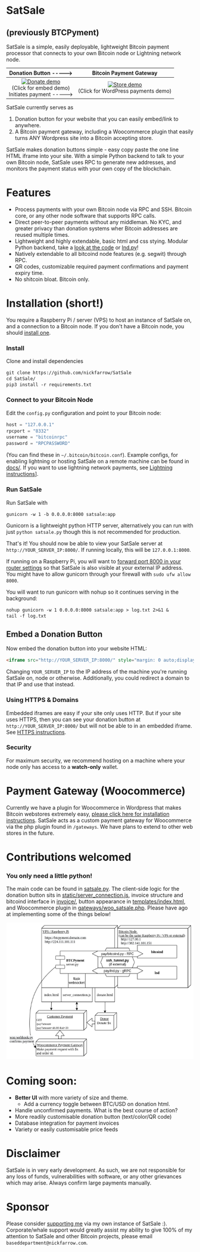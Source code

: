 # SatSale
## (previously BTCPyment)
<!---Existing self-custody Bitcoin payment processors are bloated, difficult to install, and not easily customisable.--->
SatSale is a simple, easily deployable, lightweight Bitcoin payment processor that connects to your own Bitcoin node or Lightning network node.

Donation Button     ----->  |  Bitcoin Payment Gateway
:-------------------------:|:-------------------------:
[![Donate demo](https://user-images.githubusercontent.com/24557779/119219951-5345c000-bb2b-11eb-8753-bf6fd80263df.png)](https://try.btcpyment.com/) <br />(Click for embed demo)<br /> Initiates payment -----> |  [![Store demo](https://user-images.githubusercontent.com/24557779/119220001-8b4d0300-bb2b-11eb-9a2d-0b8ba24ca8b1.png)](https://store.btcpyment.com/) <br />(Click for WordPress payments demo)

SatSale currently serves as
1. Donation button for your website that you can easily embed/link to anywhere.
2. A Bitcoin payment gateway, including a Woocommerce plugin that easily turns ANY Wordpress site into a Bitcoin accepting store.

SatSale makes donation buttons simple - easy copy paste the one line HTML iframe into your site. With a simple Python backend to talk to your own Bitcoin node, SatSale uses RPC to generate new addresses, and monitors the payment status with your own copy of the blockchain.

# Features
* Process payments with your own Bitcoin node via RPC and SSH. Bitcoin core, or any other node software that supports RPC calls.
* Direct peer-to-peer payments without any middleman. No KYC, and greater privacy than donation systems wher Bitcoin addresses are reused multiple times.
* Lightweight and highly extendable, basic html and css stying. Modular Python backend, take a [look at the code](satsale.py) or [lnd.py](/pay/lnd.py)!
* Natively extendable to all bitcoind node features (e.g. segwit) through RPC.
* QR codes, customizable required payment confirmations and payment expiry time.
* No shitcoin bloat. Bitcoin only.

# Installation (short!)
You require a Raspberry Pi / server (VPS) to host an instance of SatSale on, and a connection to a Bitcoin node. If you don't have a Bitcoin node, you should [install one](https://bitcoincore.org/en/download/).
### Install
Clone and install dependencies
```
git clone https://github.com/nickfarrow/SatSale
cd SatSale/
pip3 install -r requirements.txt
```
### Connect to your Bitcoin Node
Edit the `config.py` configuration and point to your Bitcoin node:
```python
host = "127.0.0.1"
rpcport = "8332"
username = "bitcoinrpc"
password = "RPCPASSWORD"
```
(You can find these in `~/.bitcoin/bitcoin.conf`). Example configs, for enabling lightning or hosting SatSale on a remote machine can be found in [docs/](docs/). If you want to use lightning network payments, see [Lightning instructions](docs/lightning.md)].

### Run SatSale
Run SatSale with
```
gunicorn -w 1 -b 0.0.0.0:8000 satsale:app
```
Gunicorn is a lightweight python HTTP server, alternatively you can run with just `python satsale.py` though this is not recommended for production.

That's it! You should now be able to view your SatSale server at `http://YOUR_SERVER_IP:8000/`. If running locally, this will be `127.0.0.1:8000`.

If running on a Raspberry Pi, you will want to [forward port 8000 in your router settings](https://user-images.githubusercontent.com/24557779/105681219-f0f5fd80-5f44-11eb-942d-b574367a161f.png) so that SatSale is also visible at your external IP address. You might have to allow gunicorn through your firewall with `sudo ufw allow 8000`.

You will want to run gunicorn with nohup so it continues serving in the background:
```
nohup gunicorn -w 1 0.0.0.0:8000 satsale:app > log.txt 2>&1 &
tail -f log.txt
```

## Embed a Donation Button
Now embed the donation button into your website HTML:
```html
<iframe src="http://YOUR_SERVER_IP:8000/" style="margin: 0 auto;display:block;width:420px;height:460px;border:none;overflow:hidden;" scrolling="no"></iframe>
```
Changing `YOUR_SERVER_IP` to the IP address of the machine you're running SatSale on, node or otherwise. Additionally, you could redirect a domain to that IP and use that instead.

### Using HTTPS & Domains
Embedded iframes are easy if your site only uses HTTP. But if your site uses HTTPS, then you can see your donation button at `http://YOUR_SERVER_IP:8000/` but will not be able to in an embedded iframe. See [HTTPS instructions](docs/HTTPS.md).

### Security
For maximum security, we recommend hosting on a machine where your node only has access to a **watch-only** wallet.


# Payment Gateway (Woocommerce)
Currently we have a plugin for Woocommerce in Wordpress that makes Bitcoin webstores extremely easy, [please click here for installation instructions](docs/woocommerce.md). SatSale acts as a custom payment gateway for Woocommerce via the php plugin found in `/gateways`. We have plans to extend to other web stores in the future.

# Contributions welcomed
### You only need a little python!
The main code can be found in [satsale.py](satsale.py). The client-side logic for the donation button sits in [static/server_connection.js](static/server_connection.js), invoice structure and bitcoind interface in [invoice/](invoice/), button appearance in [templates/index.html](templates/index.html), and Woocommerce plugin in [gateways/woo_satsale.php](gateways/woo_satsale.php). Please have ago at implementing some of the things below!

![docs/diagram.png](docs/diagram.png)

# Coming soon:
* **Better UI** with more variety of size and theme.
    * Add a currency toggle between BTC/USD on donation html.
* Handle unconfirmed payments. What is the best course of action?
* More readily customisable donation button (text/color/QR code)
* Database integration for payment invoices
* Variety or easily customisable price feeds

# Disclaimer
SatSale is in very early development. As such, we are not responsible for any loss of funds, vulnerabilities with software, or any other grievances which may arise. Always confirm large payments manually.

# Sponsor
Please consider [supporting me](https://btcpyment.nickfarrow.com) via my own instance of SatSale :). Corporate/whale support would greatly assist my ability to give 100% of my attention to SatSale and other Bitcoin projects, please email `baseddepartment@nickfarrow.com`.

